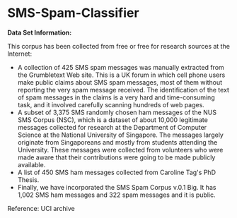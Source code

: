 # SMS-Spam-Classifier

**Data Set Information:**

This corpus has been collected from free or free for research sources at the Internet: 

- A collection of 425 SMS spam messages was manually extracted from the Grumbletext Web site. This is a UK forum in which cell phone users make public claims about SMS spam messages, most of them without reporting the very spam message received. The identification of the text of spam messages in the claims is a very hard and time-consuming task, and it involved carefully scanning hundreds of web pages. <br>
- A subset of 3,375 SMS randomly chosen ham messages of the NUS SMS Corpus (NSC), which is a dataset of about 10,000 legitimate messages collected for research at the Department of Computer Science at the National University of Singapore. The messages largely originate from Singaporeans and mostly from students attending the University. These messages were collected from volunteers who were made aware that their contributions were going to be made publicly available.  <br>
- A list of 450 SMS ham messages collected from Caroline Tag's PhD Thesis. <br>
- Finally, we have incorporated the SMS Spam Corpus v.0.1 Big. It has 1,002 SMS ham messages and 322 spam messages and it is public. <br>

Reference: UCI archive
